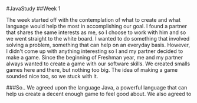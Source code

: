 #JavaStudy
##Week 1 

The week started off with the contemplation of what to create and what language would help the most in accomplishing our goal. I found a partner that shares the same interests as me, so I choose to work with him and so we went straight to the white board. I wanted to do something that involved solving a problem, something that can help on an everyday basis. However, I didn't come up with anything interesting so I and my partner decided
to make a game. Since the beginning of Freshman year, me and my partner always wanted to create a game with our software skills. We created smalls games here and there, but nothing too big. The idea of making a game sounded nice too, so we stuck with it. 

###So..
We agreed upon the language Java, a powerful language that can help us create a decent enough game to feel good about. We also agreed to

